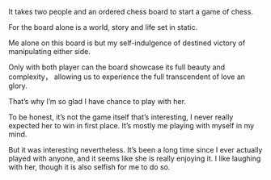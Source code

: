 







It takes two people and an ordered chess board to start a game of chess.

 

For the board alone is a world, story and life set in static.

 

Me alone on this board is but my self-indulgence of destined victory of manipulating either side. 

 

Only with both player can the board showcase its full beauty and complexity， allowing us to experience the full transcendent of love an glory. 

 

That’s why I’m so glad I have chance to play with her.

 

To be honest, it’s not the game itself that’s interesting, I never really expected her to win in first place. It’s mostly me playing with myself in my mind. 

 

But it was interesting nevertheless. It’s been a long time since I ever actually played with anyone, and it seems like she is really enjoying it. I like laughing with her, though it is also selfish for me to do so.

 